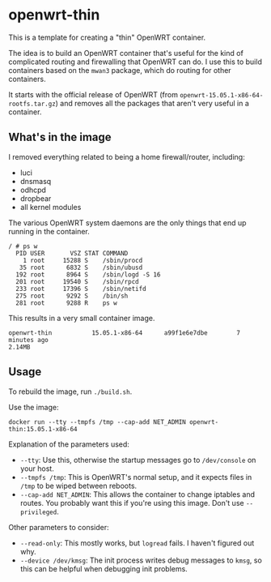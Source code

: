# openwrt-thin

This is a template for creating a "thin" OpenWRT container.

The idea is to build an OpenWRT container that's useful for the kind of
complicated routing and firewalling that OpenWRT can do. I use this to build
containers based on the `mwan3` package, which do routing for other containers.

It starts with the official release of OpenWRT (from
`openwrt-15.05.1-x86-64-rootfs.tar.gz`) and removes all the packages that
aren't very useful in a container.

## What's in the image

I removed everything related to being a home firewall/router, including:

* luci
* dnsmasq
* odhcpd
* dropbear
* all kernel modules

The various OpenWRT system daemons are the only things that end up running in
the container.

```
/ # ps w
  PID USER       VSZ STAT COMMAND
    1 root     15288 S    /sbin/procd
   35 root      6832 S    /sbin/ubusd
  192 root      8964 S    /sbin/logd -S 16
  201 root     19540 S    /sbin/rpcd
  233 root     17396 S    /sbin/netifd
  275 root      9292 S    /bin/sh
  281 root      9288 R    ps w
```

This results in a very small container image.

```
openwrt-thin           15.05.1-x86-64      a99f1e6e7dbe        7 minutes ago
2.14MB
```

## Usage

To rebuild the image, run `./build.sh`.

Use the image:

```
docker run --tty --tmpfs /tmp --cap-add NET_ADMIN openwrt-thin:15.05.1-x86-64
```

Explanation of the parameters used:

* `--tty`: Use this, otherwise the startup messages go to `/dev/console` on
  your host.
* `--tmpfs /tmp`: This is OpenWRT's normal setup, and it expects files in
  `/tmp` to be wiped between reboots.
* `--cap-add NET_ADMIN`: This allows the container to change iptables and
  routes. You probably want this if you're using this image. Don't use
  `--privileged`.

Other parameters to consider:

* `--read-only`: This mostly works, but `logread` fails. I haven't figured out
  why.
* `--device /dev/kmsg`: The init process writes debug messages to `kmsg`, so
  this can be helpful when debugging init problems.
